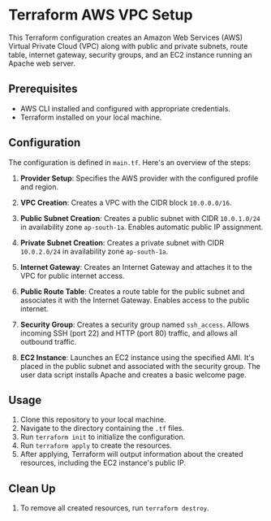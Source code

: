 # Terraform AWS VPC Setup

This Terraform configuration creates an Amazon Web Services (AWS) Virtual Private Cloud (VPC) along with public and private subnets, route table, internet gateway, security groups, and an EC2 instance running an Apache web server.

## Prerequisites

- AWS CLI installed and configured with appropriate credentials.
- Terraform installed on your local machine.

## Configuration

The configuration is defined in `main.tf`. Here's an overview of the steps:

1. **Provider Setup**: Specifies the AWS provider with the configured profile and region.

2. **VPC Creation**: Creates a VPC with the CIDR block `10.0.0.0/16`.

3. **Public Subnet Creation**: Creates a public subnet with CIDR `10.0.1.0/24` in availability zone `ap-south-1a`. Enables automatic public IP assignment.

4. **Private Subnet Creation**: Creates a private subnet with CIDR `10.0.2.0/24` in availability zone `ap-south-1a`.

5. **Internet Gateway**: Creates an Internet Gateway and attaches it to the VPC for public internet access.

6. **Public Route Table**: Creates a route table for the public subnet and associates it with the Internet Gateway. Enables access to the public internet.

7. **Security Group**: Creates a security group named `ssh_access`. Allows incoming SSH (port 22) and HTTP (port 80) traffic, and allows all outbound traffic.

8. **EC2 Instance**: Launches an EC2 instance using the specified AMI. It's placed in the public subnet and associated with the security group. The user data script installs Apache and creates a basic welcome page.

## Usage

1. Clone this repository to your local machine.
2. Navigate to the directory containing the `.tf` files.
3. Run `terraform init` to initialize the configuration.
4. Run `terraform apply` to create the resources.
5. After applying, Terraform will output information about the created resources, including the EC2 instance's public IP.

## Clean Up

1. To remove all created resources, run `terraform destroy`.


